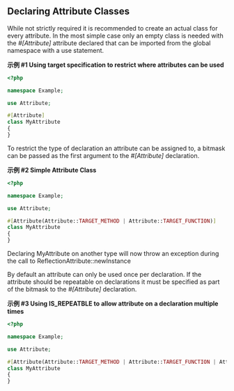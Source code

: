 Declaring Attribute Classes
---------------------------

While not strictly required it is recommended to create an actual class
for every attribute. In the most simple case only an empty class is
needed with the *\#\[Attribute\]* attribute declared that can be
imported from the global namespace with a use statement.

**示例 \#1 Using target specification to restrict where attributes can
be used**

``` php
<?php

namespace Example;

use Attribute;

#[Attribute]
class MyAttribute
{
}
```

To restrict the type of declaration an attribute can be assigned to, a
bitmask can be passed as the first argument to the *\#\[Attribute\]*
declaration.

**示例 \#2 Simple Attribute Class**

``` php
<?php

namespace Example;

use Attribute;

#[Attribute(Attribute::TARGET_METHOD | Attribute::TARGET_FUNCTION)]
class MyAttribute
{
}
```

Declaring <span class="classname">MyAttribute</span> on another type
will now throw an exception during the call to <span
class="function">ReflectionAttribute::newInstance</span>

By default an attribute can only be used once per declaration. If the
attribute should be repeatable on declarations it must be specified as
part of the bitmask to the *\#\[Attribute\]* declaration.

**示例 \#3 Using IS\_REPEATBLE to allow attribute on a declaration
multiple times**

``` php
<?php

namespace Example;

use Attribute;

#[Attribute(Attribute::TARGET_METHOD | Attribute::TARGET_FUNCTION | Attribute::IS_REPEATABLE)]
class MyAttribute
{
}
```
